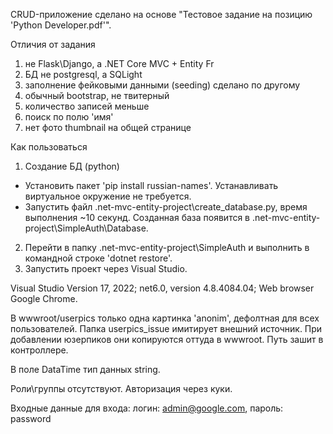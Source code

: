 CRUD-приложение сделано на основе "Тестовое задание на позицию 'Python Developer.pdf'".



Отличия от задания
1) не Flask\Django, а .NET Core MVC + Entity Fr
2) БД не postgresql, а SQLight
3) заполнение фейковыми данными (seeding) сделано по другому
4) обычный bootstrap, не твитерный
5) количество записей меньше
7) поиск по полю 'имя' 
6) нет фото thumbnail на общей странице



Как пользоваться
1. Создание БД (python)
- Установить пакет 'pip install russian-names'. 
  Устанавливать виртуальное окружение не требуется. 
- Запустить файл .net-mvc-entity-project\create_database.py, время выполнения ~10 секунд.
  Созданная база появится в .net-mvc-entity-project\SimpleAuth\Database.
2. Перейти в папку \.net-mvc-entity-project\SimpleAuth и выполнить в командной строке 'dotnet restore'.
3. Запустить проект через Visual Studio.


Visual Studio Version 17, 2022;
net6.0, version 4.8.4084.04; 
Web browser Google Chrome.

В wwwroot/userpics только одна картинка 'anonim', дефолтная для всех пользователей.
Папка userpics_issue имитирует внешний источник. При добавлении юзерпиков 
они копируются оттуда в wwwroot. Путь зашит в контроллере.

В поле DataTime тип данных string.

Роли\группы отсутствуют. Авторизация через куки.

Входные данные для входа:
логин: admin@google.com, пароль: password